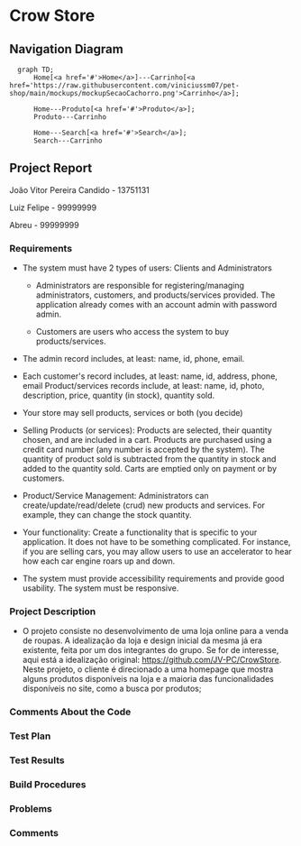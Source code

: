 # Crow Store


## Navigation Diagram

```mermaid
  graph TD;
      Home[<a href='#'>Home</a>]---Carrinho[<a href='https://raw.githubusercontent.com/viniciussm07/pet-shop/main/mockups/mockupSecaoCachorro.png'>Carrinho</a>];
      
      Home---Produto[<a href='#'>Produto</a>];
      Produto---Carrinho
      
      Home---Search[<a href='#'>Search</a>];
      Search---Carrinho
```

## Project Report

João Vitor Pereira Candido - 13751131

Luiz Felipe - 99999999

Abreu - 99999999


### Requirements

- The system must have 2 types of users: Clients and Administrators
    - Administrators are responsible for registering/managing administrators, customers, and products/services provided. The application already comes with an account admin with password admin.

    - Customers are users who access the system to buy products/services.
  
- The admin record includes, at least: name, id, phone, email.

- Each customer's record includes, at least: name, id, address, phone, email
Product/services records include, at least: name, id, photo, description, price, quantity (in stock), quantity sold.

- Your store may sell products, services or both (you decide)

- Selling Products (or services): Products are selected, their quantity chosen, and are included in a cart. Products are purchased using a credit card number (any number is accepted by the system). The quantity of product sold is subtracted from the quantity in stock and added to the quantity sold. Carts are emptied only on payment or by customers.

- Product/Service Management: Administrators can create/update/read/delete (crud) new products and services. For example, they can change the stock quantity.

- Your functionality: Create a functionality that is specific to your application. It does not have to be something complicated. For instance, if you are selling cars, you may allow users to use an accelerator to hear how each car engine roars up and down.

- The system must provide accessibility requirements and provide good usability. The system must be responsive.

### Project Description

- O projeto consiste no desenvolvimento de uma loja online para a venda de roupas.
A idealização da loja e design inicial da mesma já era existente, feita por um dos integrantes do grupo. Se for de interesse, aqui está a idealização original: https://github.com/JV-PC/CrowStore.
Neste projeto, o cliente é direcionado a uma homepage que mostra alguns produtos disponíveis na loja e a maioria das funcionalidades disponíveis no site, como a busca por produtos;

### Comments About the Code

### Test Plan

### Test Results

### Build Procedures

### Problems

### Comments
